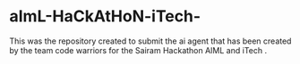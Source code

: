 # aImL-HaCkAtHoN-iTech-
This was the repository created to submit the ai agent that has been created by the team code warriors for the Sairam Hackathon AIML and iTech .
